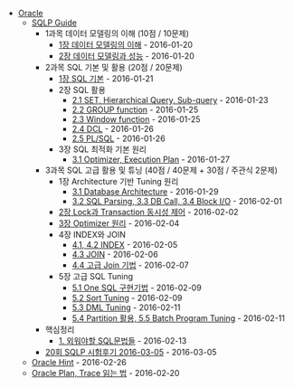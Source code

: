 - [Oracle](.)
  - [SQLP Guide](sqlp)
    - 1과목 데이터 모델링의 이해 (10점 / 10문제)
      - [1장 데이터 모델링의 이해](sqlp/01.01.modeling.md) - 2016-01-20
      - [2장 데이터 모델링과 성능](sqlp/01.02.modeling_performance.md) - 2016-01-20
    - 2과목 SQL 기본 및 활용 (20점 / 20문제)
      - [1장 SQL 기본](sqlp/02.01.sql.basic.md) - 2016-01-21
      - 2장 SQL 활용
        - [2.1 SET, Hierarchical Query, Sub-query](sqlp/02.02.sql.adv.md) - 2016-01-23
        - [2.2 GROUP function](sqlp/02.03.group.md) - 2016-01-25
        - [2.3 Window function](sqlp/02.04.window.md) - 2016-01-25
        - [2.4 DCL](sqlp/02.05.dcl.md) - 2016-01-26
        - [2.5 PL/SQL](sqlp/02.06.plsql.md) - 2016-01-26
      - 3장 SQL 최적화 기본 원리
        - [3.1 Optimizer, Execution Plan](sqlp/02.07.optimizer.md) - 2016-01-27
    - 3과목 SQL 고급 활용 및 튜닝 (40점 / 40문제 + 30점 / 주관식 2문제)
      - 1장 Architecture 기반 Tuning 원리
        - [3.1 Database Architecture](sqlp/03.01.architecture.md) - 2016-01-29
        - [3.2 SQL Parsing, 3.3 DB Call, 3.4 Block I/O](sqlp/03.02.sql.parsing.md) - 2016-02-01
      - [2장 Lock과 Transaction 동시성 제어](sqlp/03.03.lock.md) - 2016-02-02
      - [3장 Optimizer 원리](sqlp/03.04.optimizer.md) - 2016-02-04
      - 4장 INDEX와 JOIN
        - [4.1, 4.2 INDEX](sqlp/03.05.index.md) - 2016-02-05
        - [4.3 JOIN](sqlp/03.06.join.md) - 2016-02-06
        - [4.4 고급 Join 기법](sqlp/03.07.join.adv.md) - 2016-02-07
      - 5장 고급 SQL Tuning
        - [5.1 One SQL 구현기법](sqlp/04.01.onesql.md) - 2016-02-09
        - [5.2 Sort Tuning](sqlp/04.02.sort.md) - 2016-02-09
        - [5.3 DML Tuning](sqlp/04.03.dml.md) - 2016-02-11
        - [5.4 Partition 활용, 5.5 Batch Program Tuning](sqlp/04.04.partition.md) - 2016-02-11
    - 핵심정리
      - [1. 외워야할 SQL문법들](sqlp/05.01.sql.md) - 2016-02-13
    - [20회 SQLP 시험후기 2016-03-05](sqlp/sqlp.20.after.md) - 2016-03-05
  - [Oracle Hint](oracle.hint.md) - 2016-02-26
  - [Oracle Plan, Trace 읽는 법](read.plan.trace.md) - 2016-02-20
